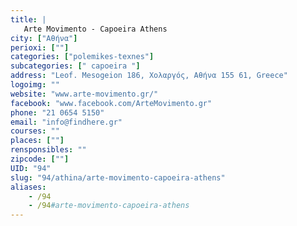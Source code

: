 ```yaml
---
title: |
   Arte Movimento - Capoeira Athens
city: ["Αθήνα"]
perioxi: [""]
categories: ["polemikes-texnes"]
subcategories: [" capoeira "]
address: "Leof. Mesogeion 186, Χολαργός, Αθήνα 155 61, Greece"
logoimg: ""
website: "www.arte-movimento.gr/"
facebook: "www.facebook.com/ArteMovimento.gr"
phone: "21 0654 5150"
email: "info@findhere.gr"
courses: ""
places: [""]
rensponsibles: ""
zipcode: [""]
UID: "94"
slug: "94/athina/arte-movimento-capoeira-athens"
aliases:
    - /94
    - /94#arte-movimento-capoeira-athens
---
```


